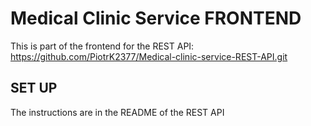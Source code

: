 # Medical Clinic Service FRONTEND
This is part of the frontend for the REST API: https://github.com/PiotrK2377/Medical-clinic-service-REST-API.git

## SET UP
The instructions are in the README of the REST API
